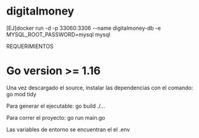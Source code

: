 # digitalmoney

[EJ]docker run -d -p 33060:3306 --name digitalmoney-db -e MYSQL_ROOT_PASSWORD=mysql mysql



REQUERIMIENTOS

# Go version >= 1.16

Una vez descargado el source, instalar las dependencias con el comando:
go mod tidy

Para generar el ejecutable:
go build ./...

Para correr el proyecto:
go run main.go

Las variables de entorno se encuentran el el .env
